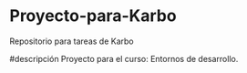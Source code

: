 # Proyecto-para-Karbo
Repositorio para tareas de Karbo

#descripción
Proyecto para el curso: Entornos de desarrollo.
